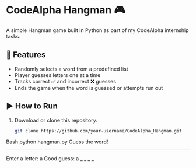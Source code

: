 # CodeAlpha Hangman 🎮

A simple Hangman game built in Python as part of my CodeAlpha internship tasks.

## 📌 Features
- Randomly selects a word from a predefined list
- Player guesses letters one at a time
- Tracks correct ✅ and incorrect ❌ guesses
- Ends the game when the word is guessed or attempts run out

## ▶️ How to Run
1. Download or clone this repository.  
   ```bash
   git clone https://github.com/your-username/CodeAlpha_Hangman.git
Bash 
python hangman.py
   Guess the word!
_ _ _ _ _ 
Enter a letter: a
Good guess: a _ _ _ _
